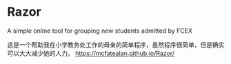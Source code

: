 # Razor
A simple online tool for grouping new students admitted by FCEX

这是一个帮助我在小学教务处工作的母亲的简单程序，虽然程序很简单，但是确实可以大大减少她的人力。
https://mcfatealan.github.io/Razor/
